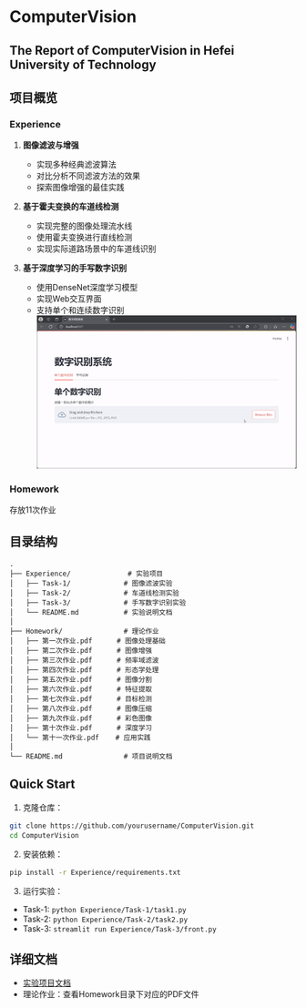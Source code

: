 # ComputerVision
## The Report of ComputerVision in Hefei University of Technology

## 项目概览

### Experience

1. **图像滤波与增强**
   - 实现多种经典滤波算法
   - 对比分析不同滤波方法的效果
   - 探索图像增强的最佳实践

2. **基于霍夫变换的车道线检测**
   - 实现完整的图像处理流水线
   - 使用霍夫变换进行直线检测
   - 实现实际道路场景中的车道线识别

3. **基于深度学习的手写数字识别**
   - 使用DenseNet深度学习模型
   - 实现Web交互界面
   - 支持单个和连续数字识别
![](Experience/IMAGE/Task3.gif)

### Homework

存放11次作业

## 目录结构

```
.
├── Experience/              # 实验项目
│   ├── Task-1/             # 图像滤波实验
│   ├── Task-2/             # 车道线检测实验
│   ├── Task-3/             # 手写数字识别实验
│   └── README.md           # 实验说明文档
│
├── Homework/               # 理论作业
│   ├── 第一次作业.pdf      # 图像处理基础
│   ├── 第二次作业.pdf      # 图像增强
│   ├── 第三次作业.pdf      # 频率域滤波
│   ├── 第四次作业.pdf      # 形态学处理
│   ├── 第五次作业.pdf      # 图像分割
│   ├── 第六次作业.pdf      # 特征提取
│   ├── 第七次作业.pdf      # 目标检测
│   ├── 第八次作业.pdf      # 图像压缩
│   ├── 第九次作业.pdf      # 彩色图像
│   ├── 第十次作业.pdf      # 深度学习
│   └── 第十一次作业.pdf    # 应用实践
│
└── README.md               # 项目说明文档
```
## Quick Start

1. 克隆仓库：
```bash
git clone https://github.com/yourusername/ComputerVision.git
cd ComputerVision
```

2. 安装依赖：
```bash
pip install -r Experience/requirements.txt
```

3. 运行实验：
- Task-1: `python Experience/Task-1/task1.py`
- Task-2: `python Experience/Task-2/task2.py`
- Task-3: `streamlit run Experience/Task-3/front.py`

## 详细文档

- [实验项目文档](Experience/README.md)
- 理论作业：查看Homework目录下对应的PDF文件



